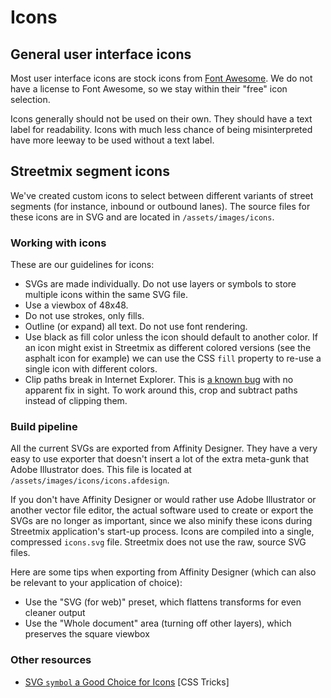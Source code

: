 # Icons

## General user interface icons

Most user interface icons are stock icons from [Font Awesome](https://fontawesome.com/). We do not have a license to Font Awesome, so we stay within their "free" icon selection.

Icons generally should not be used on their own. They should have a text label for readability. Icons with much less chance of being misinterpreted have more leeway to be used without a text label.

## Streetmix segment icons

We've created custom icons to select between different variants of street segments (for instance, inbound or outbound lanes). The source files for these icons are in SVG and are located in `/assets/images/icons`.

### Working with icons

These are our guidelines for icons:

- SVGs are made individually. Do not use layers or symbols to store multiple icons within the same SVG file.
- Use a viewbox of 48x48.
- Do not use strokes, only fills.
- Outline (or expand) all text. Do not use font rendering.
- Use black as fill color unless the icon should default to another color. If an icon might exist in Streetmix as different colored versions (see the asphalt icon for example) we can use the CSS `fill` property to re-use a single icon with different colors.
- Clip paths break in Internet Explorer. This is [a known bug](https://connect.microsoft.com/IE/feedback/details/734107/svg-elements-under-clip-path-fail-to-show-until-refresh) with no apparent fix in sight. To work around this, crop and subtract paths instead of clipping them.

### Build pipeline

All the current SVGs are exported from Affinity Designer. They have a very easy to use exporter that doesn't insert a lot of the extra meta-gunk that Adobe Illustrator does. This file is located at `/assets/images/icons/icons.afdesign`.

If you don't have Affinity Designer or would rather use Adobe Illustrator or another vector file editor, the actual software used to create or export the SVGs are no longer as important, since we also minify these icons during Streetmix application's start-up process. Icons are compiled into a single, compressed `icons.svg` file. Streetmix does not use the raw, source SVG files.

Here are some tips when exporting from Affinity Designer (which can also be relevant to your application of choice):

- Use the "SVG (for web)" preset, which flattens transforms for even cleaner output
- Use the "Whole document" area (turning off other layers), which preserves the square viewbox

### Other resources

- [SVG `symbol` a Good Choice for Icons](http://css-tricks.com/svg-symbol-good-choice-icons/) [CSS Tricks]
